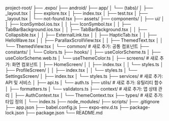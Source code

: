 project-root/
├── .expo/
├── android/
├── app/
│   └── (tabs)/
│       ├── _layout.tsx
│       ├── explore.tsx
│       ├── index.tsx
│       ├── test.tsx
│       ├── _layout.tsx
│       └── not-found.tsx
├── assets/
├── components/
│   ├── ui/
│   │   ├── IconSymbol.ios.tsx
│   │   ├── IconSymbol.tsx
│   │   ├── TabBarBackground.ios.tsx
│   │   ├── TabBarBackground.tsx
│   │   ├── Collapsible.tsx
│   │   ├── ExternalLink.tsx
│   │   ├── HapticTab.tsx
│   │   ├── HelloWave.tsx
│   │   ├── ParallaxScrollView.tsx
│   │   ├── ThemedText.tsx
│   │   └── ThemedView.tsx
│   └── common/               # 새로 추가: 공통 컴포넌트
├── constants/
│   └── Colors.ts
├── hooks/
│   ├── useColorScheme.ts
│   ├── useColorScheme.web.ts
│   └── useThemeColor.ts
│
├── screens/                  # 새로 추가: 화면 컴포넌트
│   ├── HomeScreen/
│   │   ├── index.tsx
│   │   └── styles.ts
│   ├── ProfileScreen/
│   │   ├── index.tsx
│   │   └── styles.ts
│   └── SettingsScreen/
│       ├── index.tsx
│       └── styles.ts
├── services/                 # 새로 추가: API 및 서비스
│   ├── api.ts
│   └── auth.ts
├── utils/                    # 새로 추가: 유틸리티 함수
│   ├── formatters.ts
│   └── validators.ts
├── context/                  # 새로 추가: 앱 상태 관리
│   ├── AuthContext.tsx
│   └── ThemeContext.tsx
├── types/                    # 새로 추가: 타입 정의
│   └── index.ts
├── node_modules/
├── scripts/
├── .gitignore
├── app.json
├── babel.config.js
├── expo-env.d.ts
├── package-lock.json
├── package.json
└── README.md